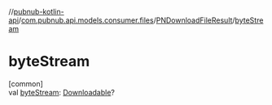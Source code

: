 //[pubnub-kotlin-api](../../../index.md)/[com.pubnub.api.models.consumer.files](../index.md)/[PNDownloadFileResult](index.md)/[byteStream](byte-stream.md)

# byteStream

[common]\
val [byteStream](byte-stream.md): [Downloadable](../../com.pubnub.kmp/-downloadable/index.md)?
